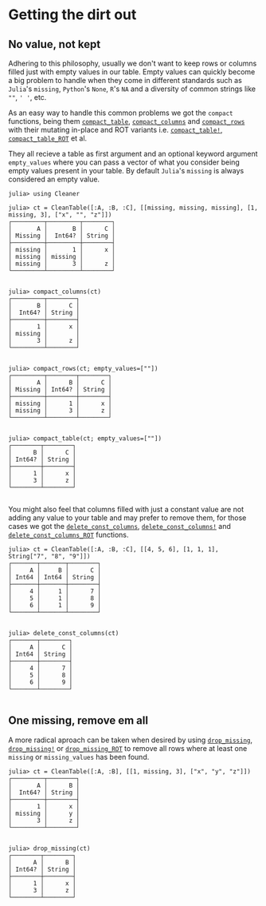 # Getting the dirt out

## No value, not kept

Adhering to this philosophy, usually we don't want to keep rows or columns filled just with empty
values in our table.
Empty values can quickly become a big problem to handle when they come in different standards
such as `Julia`'s `missing`, `Python`'s `None`, `R`'s `NA` and a diversity of common strings
like `""`, `' '`, etc.

As an easy way to handle this common problems we got the `compact` functions, being them
[`compact_table`](@ref), [`compact_columns`](@ref) and [`compact_rows`](@ref) with their mutating in-place and ROT variants
i.e. [`compact_table!`](@ref), [`compact_table_ROT`](@ref) et al.

They all recieve a table as first argument and an optional keyword argument `empty_values`
where you can pass a vector of what you consider being empty values present in your table.
By default `Julia`'s `missing` is always considered an empty value.

```jldoctest removal
julia> using Cleaner

julia> ct = CleanTable([:A, :B, :C], [[missing, missing, missing], [1, missing, 3], ["x", "", "z"]])
┌─────────┬─────────┬────────┐
│       A │       B │      C │
│ Missing │  Int64? │ String │
├─────────┼─────────┼────────┤
│ missing │       1 │      x │
│ missing │ missing │        │
│ missing │       3 │      z │
└─────────┴─────────┴────────┘


julia> compact_columns(ct)
┌─────────┬────────┐
│       B │      C │
│  Int64? │ String │
├─────────┼────────┤
│       1 │      x │
│ missing │        │
│       3 │      z │
└─────────┴────────┘


julia> compact_rows(ct; empty_values=[""])
┌─────────┬────────┬────────┐
│       A │      B │      C │
│ Missing │ Int64? │ String │
├─────────┼────────┼────────┤
│ missing │      1 │      x │
│ missing │      3 │      z │
└─────────┴────────┴────────┘


julia> compact_table(ct; empty_values=[""])
┌────────┬────────┐
│      B │      C │
│ Int64? │ String │
├────────┼────────┤
│      1 │      x │
│      3 │      z │
└────────┴────────┘


```

You might also feel that columns filled with just a constant value are not adding any value
to your table and may prefer to remove them, for those cases we got the [`delete_const_columns`](@ref),
[`delete_const_columns!`](@ref) and [`delete_const_columns_ROT`](@ref) functions.

```jldoctest removal
julia> ct = CleanTable([:A, :B, :C], [[4, 5, 6], [1, 1, 1], String["7", "8", "9"]])
┌───────┬───────┬────────┐
│     A │     B │      C │
│ Int64 │ Int64 │ String │
├───────┼───────┼────────┤
│     4 │     1 │      7 │
│     5 │     1 │      8 │
│     6 │     1 │      9 │
└───────┴───────┴────────┘


julia> delete_const_columns(ct)
┌───────┬────────┐
│     A │      C │
│ Int64 │ String │
├───────┼────────┤
│     4 │      7 │
│     5 │      8 │
│     6 │      9 │
└───────┴────────┘


```

## One missing, remove em all

A more radical aproach can be taken when desired by using [`drop_missing`](@ref), [`drop_missing!`](@ref) or
[`drop_missing_ROT`](@ref) to remove all rows where at least one `missing` or `missing_values` has been found.

```jldoctest removal
julia> ct = CleanTable([:A, :B], [[1, missing, 3], ["x", "y", "z"]])
┌─────────┬────────┐
│       A │      B │
│  Int64? │ String │
├─────────┼────────┤
│       1 │      x │
│ missing │      y │
│       3 │      z │
└─────────┴────────┘


julia> drop_missing(ct)
┌────────┬────────┐
│      A │      B │
│ Int64? │ String │
├────────┼────────┤
│      1 │      x │
│      3 │      z │
└────────┴────────┘


```
